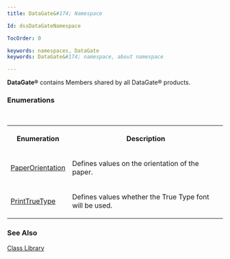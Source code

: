 ```yaml
---
title: DataGate&#174; Namespace

Id: dssDataGateNamespace

TocOrder: 0

keywords: namespaces, DataGate
keywords: DataGate&#174; namespace, about namespace

---
```


**DataGate&#174;** contains Members shared by all DataGate&#174; products.

### Enumerations
<br />

<table class="dtTABLE" id="table3" style="border-spacing: 0px; x-cell-content-align: Top" cellspacing="0" x-use-null-cells="x-use-null-cells">
          <colgroup span="1">
            <col span="1" style="WIDTH: 20%" />
            <col span="1" style="WIDTH: 79.44%" />
          </colgroup>
          <tr>
            <th colspan="1" rowspan="1" height="31">

Enumeration
</th>
            <th colspan="1" rowspan="1" height="31">

Description
</th>
          </tr>
          <tr>
            <td colspan="1" rowspan="1">

[PaperOrientation](adgPaperOrientationEnumeration.html) 
</td>
            <td colspan="1" rowspan="1">

Defines values on the orientation of the paper.
</td>
          </tr>
          <tr>
            <td colspan="1" rowspan="1">

[PrintTrueType](adgPrintTrueTypeEnumeration.html) 
</td>
            <td colspan="1" rowspan="1">

Defines values whether the True Type font will be used.
</td>
          </tr>
</table>

### See Also
[Class Library](adgClassLibraryMain.html) 
